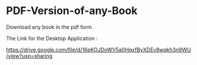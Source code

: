 # PDF-Version-of-any-Book
Download any book in the pdf form 

The Link for the Desktop Application :

https://drive.google.com/file/d/16eKOJDoWV5a0HqxfByXDEv8wqkh3n9WU/view?usp=sharing

